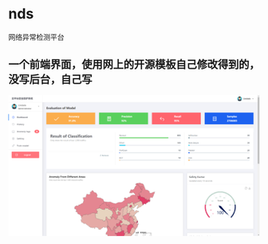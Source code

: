 # nds
网络异常检测平台
## 一个前端界面，使用网上的开源模板自己修改得到的，没写后台，自己写
![截图](https://github.com/Lin-Dada/nds/blob/main/assets/img/system.png)
